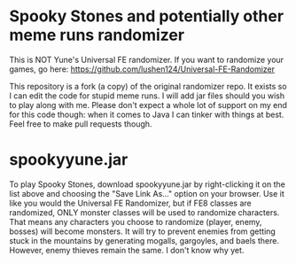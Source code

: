 # Spooky Stones and potentially other meme runs randomizer

This is NOT Yune's Universal FE randomizer. If you want to randomize your games, go here:
https://github.com/lushen124/Universal-FE-Randomizer

This repository is a fork (a copy) of the original randomizer repo. It exists so I can edit the code for stupid meme runs. I will add jar files should you wish to play along with me. Please don't expect a whole lot of support on my end for this code though: when it comes to Java I can tinker with things at best. Feel free to make pull requests though.

# spookyyune.jar

To play Spooky Stones, download spookyyune.jar by right-clicking it on the list above and choosing the "Save Link As..." option on your browser. Use it like you would the Universal FE Randomizer, but if FE8 classes are randomized, ONLY monster classes will be used to randomize characters. That means any characters you choose to randomize (player, enemy, bosses) will become monsters. It will try to prevent enemies from getting stuck in the mountains by generating mogalls, gargoyles, and baels there. However, enemy thieves remain the same. I don't know why yet.
